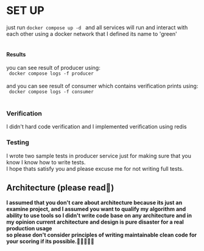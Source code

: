 # SET UP
just run `docker compose up -d ` and all services will run and interact with each other
using a docker network that I defined its name to 'green'<br>
<br>

#### Results 
you can see result of producer using: <br> 
``` docker compose logs -f producer``` <br> <br> 
and you can see result of consumer which contains verification prints using: <br>
``` docker compose logs -f consumer``` <br> <br>

### Verification
I didn't hard code verification and I implemented verification using redis



### Testing
I wrote two sample tests in producer service just for making sure that you know I know how to write tests. <br>
I hope thats satisfy you and please excuse me for not writing full tests.<br>



## Architecture (please read🙏)
<b> I assumed that you don't care about architecture because its just an examine project, and I assumed you want to qualify my algorithm and ability to use tools so
I didn't write code base on any architecture and in my opinion current architecture and design is pure disaster for a real production usage <br>
so please don't consider principles of writing maintainable clean code for your scoring if its possible.🙏🙏🙏🙏🙏</b>